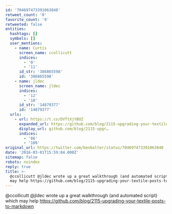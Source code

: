 ```yaml
---
id: '704697473391063040'
retweet_count: '0'
favorite_count: '0'
retweeted: false
entities:
  hashtags: []
  symbols: []
  user_mentions:
    - name: Curtis
      screen_name: ccollicutt
      indices:
        - '0'
        - '11'
      id_str: '386865598'
      id: '386865598'
    - name: jldec
      screen_name: jldec
      indices:
        - '12'
        - '18'
      id_str: '14879377'
      id: '14879377'
  urls:
    - url: https://t.co/DVTtXjYBOZ
      expanded_url: https://github.com/blog/2115-upgrading-your-textile-posts-to-markdown
      display_url: github.com/blog/2115-upgr…
      indices:
        - '86'
        - '109'
original_url: https://twitter.com/benbalter/status/704697473391063040
date: '2016-03-01T15:59:04.000Z'
sitemap: false
robots: noindex
reply: true
title: >-
  @ccollicutt @jldec wrote up a great walkthrough (and automated script) which
  may help https://github.com/blog/2115-upgrading-your-textile-posts-to-markdown
---
```


@ccollicutt @jldec wrote up a great walkthrough (and automated script) which may help https://github.com/blog/2115-upgrading-your-textile-posts-to-markdown